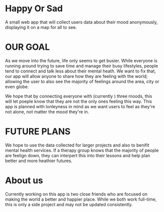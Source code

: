 # Happy Or Sad
A small web app that will collect users data about their mood anonymously, displaying it on a map for all to see.

# OUR GOAL
As we move into the future, life only seems to get busier. While everyone is running around trying to save time and manage their busy lifestyles, people tend to connect and talk less about their mental heath. We want to fix that, our app will allow anyone to share how they are feeling with the world; allowing the user to also see the majority of feelings around the area, city or even globe. 

We hope that by connecting everyone with (currently ) three moods, this will let poeple know that they are not the only ones feeling this way. This app is planned with lonleyness in mind as we want users to feel as they're not alone, not matter the mood they're in.

# FUTURE PLANS
We hope to use the data collected for larger projects and also to benifit mental health services. If a therapy group knows that the majority of people are feelign down, they can interpert this into their lessons and help plan better and more heathier futures.

# About us
Currently working on this app is two close friends who are focused on making the world a better and happier place. While we both work full-time, this is only a side project and may not be updated consistently. 